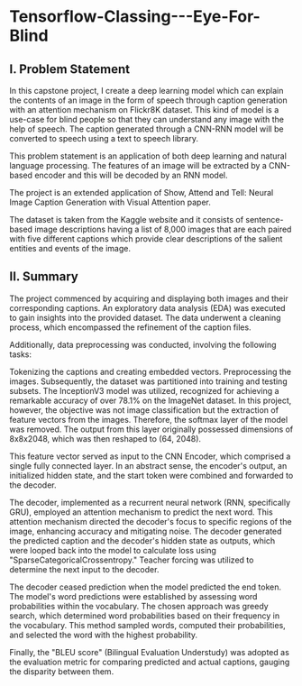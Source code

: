 # Tensorflow-Classing---Eye-For-Blind

## I. Problem Statement
In this capstone project, I create a deep learning model which can explain the contents of an image in the form of speech through caption generation with an attention mechanism on Flickr8K dataset. This kind of model is a use-case for blind people so that they can understand any image with the help of speech. The caption generated through a CNN-RNN model will be converted to speech using a text to speech library.

This problem statement is an application of both deep learning and natural language processing. The features of an image will be extracted by a CNN-based encoder and this will be decoded by an RNN model.

The project is an extended application of Show, Attend and Tell: Neural Image Caption Generation with Visual Attention paper.

The dataset is taken from the Kaggle website and it consists of sentence-based image descriptions having a list of 8,000 images that are each paired with five different captions which provide clear descriptions of the salient entities and events of the image.

## II. Summary
The project commenced by acquiring and displaying both images and their corresponding captions. An exploratory data analysis (EDA) was executed to gain insights into the provided dataset. The data underwent a cleaning process, which encompassed the refinement of the caption files.

Additionally, data preprocessing was conducted, involving the following tasks:

Tokenizing the captions and creating embedded vectors.
Preprocessing the images.
Subsequently, the dataset was partitioned into training and testing subsets. The InceptionV3 model was utilized, recognized for achieving a remarkable accuracy of over 78.1% on the ImageNet dataset. In this project, however, the objective was not image classification but the extraction of feature vectors from the images. Therefore, the softmax layer of the model was removed. The output from this layer originally possessed dimensions of 8x8x2048, which was then reshaped to (64, 2048).

This feature vector served as input to the CNN Encoder, which comprised a single fully connected layer. In an abstract sense, the encoder's output, an initialized hidden state, and the start token were combined and forwarded to the decoder.

The decoder, implemented as a recurrent neural network (RNN, specifically GRU), employed an attention mechanism to predict the next word. This attention mechanism directed the decoder's focus to specific regions of the image, enhancing accuracy and mitigating noise. The decoder generated the predicted caption and the decoder's hidden state as outputs, which were looped back into the model to calculate loss using "SparseCategoricalCrossentropy." Teacher forcing was utilized to determine the next input to the decoder.

The decoder ceased prediction when the model predicted the end token. The model's word predictions were established by assessing word probabilities within the vocabulary. The chosen approach was greedy search, which determined word probabilities based on their frequency in the vocabulary. This method sampled words, computed their probabilities, and selected the word with the highest probability.

Finally, the "BLEU score" (Bilingual Evaluation Understudy) was adopted as the evaluation metric for comparing predicted and actual captions, gauging the disparity between them.
